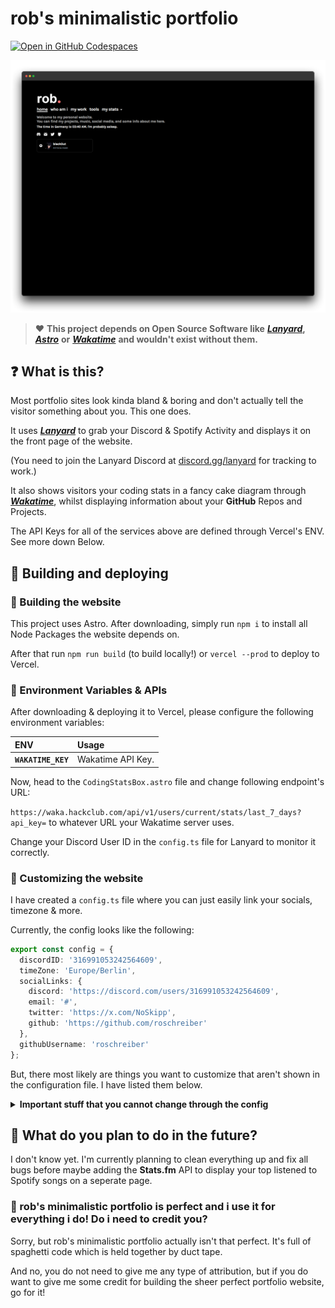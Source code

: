 # rob's minimalistic portfolio

[![Open in GitHub Codespaces](https://github.com/codespaces/badge.svg)](https://github.com/codespaces/new/roschreiber/portfolio-web-v2?skip_quickstart=true&machine=basicLinux32gb&repo=915006180&ref=master&geo=EuropeWest)

![Picture of rob's minimalistic portfolio](https://github.com/roschreiber/robs-minimalistic-portfolio/blob/master/screenshotrobs.png?raw=true)


> ❤️ **This project depends on Open Source Software like** ***[Lanyard](https://github.com/Phineas/lanyard)*****,** ***[Astro](https://github.com/withastro/astro)*** **or** ***[Wakatime](https://github.com/wakatime)*** **and wouldn't exist without them.**

## ❓ What is this?

Most portfolio sites look kinda bland & boring and don't actually tell the visitor something about you. This one does. 

It uses ***[Lanyard](https://github.com/Phineas/lanyard)*** to grab your Discord & Spotify Activity and displays it on the front page of the website.

(You need to join the Lanyard Discord at [discord.gg/lanyard](https://discord.gg/lanyard) for tracking to work.)

It also shows visitors your coding stats in a fancy cake diagram through ***[Wakatime](https://github.com/wakatime)***, whilst displaying information about your **GitHub** Repos and Projects.

The API Keys for all of the services above are defined through Vercel's ENV. See more down Below.

## 🚀 Building and deploying

### 🔨 Building the website

This project uses Astro. After downloading, simply run `npm i` to install all Node Packages the website depends on.

After that run `npm run build` (to build locally!) or `vercel --prod` to deploy to Vercel. 

### 🔑 Environment Variables & APIs

After downloading & deploying it to Vercel, please configure the following environment variables: 

| ENV                   | Usage                                           |
| :------------------------ | :----------------------------------------------- |
| **`WAKATIME_KEY`**             | Wakatime API Key.      |

Now, head to the ```CodingStatsBox.astro``` file and change following endpoint's URL:

```https://waka.hackclub.com/api/v1/users/current/stats/last_7_days?api_key=``` 
to whatever URL your Wakatime server uses.

Change your Discord User ID in the ``config.ts`` file for Lanyard to monitor it correctly.

### 🎨 Customizing the website

I have created a ``config.ts`` file where you can just easily link your socials, timezone & more.

Currently, the config looks like the following:

```typescript
export const config = {
  discordID: '316991053242564609',
  timeZone: 'Europe/Berlin',
  socialLinks: {
    discord: 'https://discord.com/users/316991053242564609',
    email: '#',
    twitter: 'https://x.com/NoSkipp',
    github: 'https://github.com/roschreiber'
  },
  githubUsername: 'roschreiber'
};
```
But, there most likely are things you want to customize that aren't shown in the configuration file. I have listed them below.

<details>
<summary><strong>Important stuff that you cannot change through the config</strong></summary>
<br>

<details>
<summary>Change Header text</summary>
<br>
Go to <strong><code>components/Header.astro</code></strong> and change the text of line <strong>14</strong>
</details>

<details>
<summary>Add / remove Projects</summary>
<br>
Go to <strong><code>pages/work.astro</code></strong> and add new Projects using a <strong>Box</strong> Component after line <strong>22</strong>.

<strong>Box</strong> Components can have the following properties:
- `class`: CSS classes for styling
- `image`: URL of the project image
- `title`: Title of the project
- `description`: Short description of the project
- `status`: Current status of the project ("online", "offline", "maintenance")
- `users`: Number of users or any other relevant metric, could also just be amount of visitors
- `languages`: Array of objects representing the languages used in the project, each with a `name` and `color`

Example usage:
```astro
<Box 
  image="/imgs/projects/new-project-logo.png" 
  title="New Project" 
  description="Lorem impsum dolor sit amet" 
  status="online" 
  users="100+" 
  languages={[
    { name: 'JavaScript', color: 'yellow' },
    { name: 'CSS', color: 'blue' }
  ]} 
/>
```
</details>

</details>

## 👀 What do you plan to do in the future?

I don't know yet. I'm currently planning to clean everything up and fix all bugs before maybe adding the **Stats.fm** API to display your top listened to Spotify songs on a seperate page.

### 🤑 rob's minimalistic portfolio is perfect and i use it for everything i do! Do i need to credit you?

Sorry, but rob's minimalistic portfolio actually isn't that perfect. It's full of spaghetti code which is held together by duct tape.

And no, you do not need to give me any type of attribution, but if you do want to give me some credit for building the sheer perfect portfolio website, go for it!
